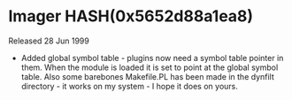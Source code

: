 # Imager HASH(0x5652d88a1ea8)

Released 28 Jun 1999

- Added global symbol table - plugins now need a symbol  table pointer in them. When the module is loaded it is  set to point at the global symbol table. Also some barebones  Makefile.PL has been made in the dynfilt directory - it works  on my system - I hope it does on yours.